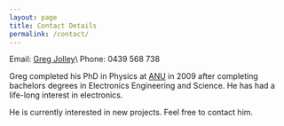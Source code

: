 ```yaml
---
layout: page
title: Contact Details
permalink: /contact/
---
```


Email: <a href="mailto:greg.s.jolley@gmail.com">Greg Jolley</a>\\
Phone: 0439 568 738


Greg completed his PhD in Physics at <a href="https://physics.anu.edu.au/" target="_blank">ANU</a> in 2009 after completing bachelors degrees in Electronics Engineering and Science. He has had a life-long interest in electronics.

He is currently interested in new projects. Feel free to contact him.
